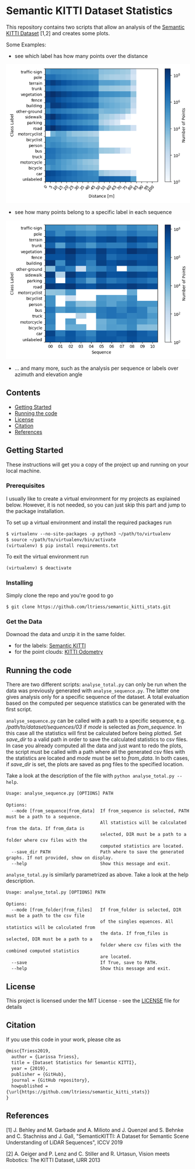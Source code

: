 # Semantic KITTI Dataset Statistics

This repository contains two scripts that allow an analysis of the 
[Semantic KITTI Dataset](http://semantic-kitti.org/) [1,2] and creates some plots.

Some Examples:
* see which label has how many points over the distance

![teaser1](/figures/total_distance_label_matrix.png)

* see how many points belong to a specific label in each sequence

![teaser2](/figures/sequence_label_matrix.png)


* ... and many more, such as the analysis per sequence or labels over azimuth and elevation angle


## Contents
* [Getting Started](#getting-started)
* [Running the code](#running-the-code)
* [License](#license)
* [Citation](#citation)
* [References](#references)


## Getting Started

These instructions will get you a copy of the project up and running on your local machine.

### Prerequisites

I usually like to create a virtual environment for my projects as explained below. However, it is not needed, so you
 can just skip this part and jump to the package installation.

To set up a virtual environment and install the required packages run


```
$ virtualenv --no-site-packages -p python3 ~/path/to/virtualenv
$ source ~/path/to/virtualenv/bin/activate
(virtualenv) $ pip install requirements.txt
```

To exit the virtual environment run
```
(virtualenv) $ deactivate
```


### Installing

Simply clone the repo and you're good to go

```
$ git clone https://github.com/ltriess/semantic_kitti_stats.git
```


### Get the Data

Downoad the data and unzip it in the same folder.
* for the labels: [Semantic KITTI](http://semantic-kitti.org/dataset.html#download)
* for the point clouds: [KITTI Odometry](http://www.cvlibs.net/datasets/kitti/eval_odometry.php)

## Running the code

There are two different scripts: `analyse_total.py` can only be run when the data was previously generated with 
`analyse_sequence.py`. The latter one gives analysis only for a specific sequence of the dataset. A total evaluation 
based on the computed per sequence statistics can be generated with the first script.

`analyse_sequence.py` can be called with a path to a specific sequence, e.g. _/path/to/dataset/sequences/03_ if _mode_ 
is selected as _from_sequence_. In this case all the statistics will first be calculated before being plotted. Set 
_save_dir_ to a valid path in order to save the calculated statistics to csv files.
In case you already computed all the data and just want to redo the plots, the script must be called with a path where 
all the generated csv files with the statistics are located and _mode_ must be set to _from_data_.
In both cases, if _save_dir_ is set, the plots are saved as png files to the specified location.

Take a look at the description of the file with `python analyse_total.py --help`.

```
Usage: analyse_sequence.py [OPTIONS] PATH

Options:
  --mode [from_sequence|from_data]  If from_sequence is selected, PATH must be a path to a sequence. 
                                    All statistics will be calculated from the data. If from_data is
                                    selected, DIR must be a path to a folder where csv files with the
                                    computed statistics are located.
  --save_dir PATH                   Path where to save the generated graphs. If not provided, show on display.
  --help                            Show this message and exit.
```

`analyse_total.py` is similarly parametrized as above. Take a look at the help description.

```
Usage: analyse_total.py [OPTIONS] PATH

Options:
  --mode [from_folder|from_files]   If from_folder is selected, DIR must be a path to the csv file 
                                    of the singles equences. All statistics will be calculated from 
                                    the data. If from_files is selected, DIR must be a path to a 
                                    folder where csv files with the combined computed statistics 
                                    are located.
  --save                            If True, save to PATH.
  --help                            Show this message and exit.
```

## License

This project is licensed under the MIT License - see the [LICENSE](LICENSE) file for details

## Citation

If you use this code in your work, please cite as
```
@misc{Triess2019,
  author = {Larissa Triess},
  title = {Dataset Statistics for Semantic KITTI},
  year = {2019},
  publisher = {GitHub},
  journal = {GitHub repository},
  howpublished = {\url{https://github.com/ltriess/semantic_kitti_stats}}
}
```

## References
[1] J. Behley and M. Garbade and A. Milioto and J. Quenzel and S. Behnke and C. Stachniss and J. Gall, 
"SemanticKITTI: A Dataset for Semantic Scene Understanding of LiDAR Sequences", ICCV 2019

[2] A. Geiger and P. Lenz and C. Stiller and R. Urtasun, Vision meets Robotics: The KITTI Dataset, IJRR 2013

